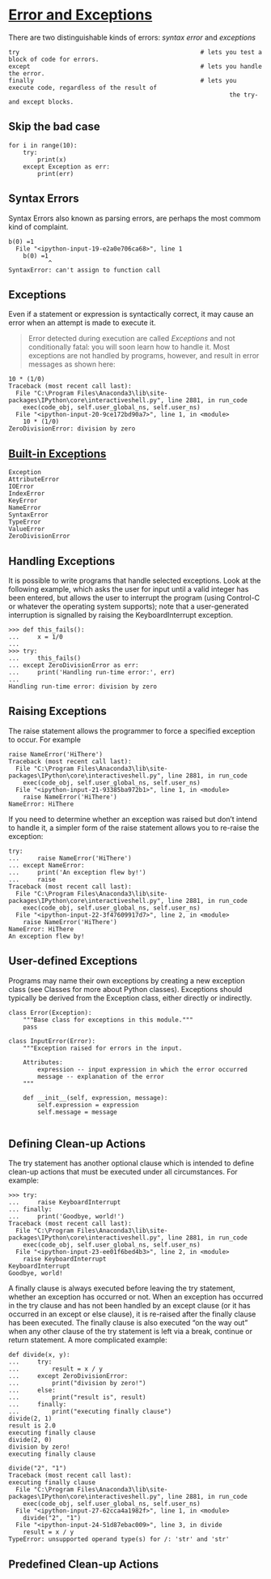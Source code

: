 # [Error and Exceptions](https://docs.python.org/3/tutorial/errors.html)
There are two distinguishable kinds of errors: *syntax error* and *exceptions*
```
try                                                  # lets you test a block of code for errors.
except                                               # lets you handle the error.
finally                                              # lets you execute code, regardless of the result of 
                                                             the try- and except blocks.
```
## Skip the bad case
```
for i in range(10):
    try:
        print(x)
    except Exception as err:
        print(err)
```

## Syntax Errors
Syntax Errors also known as parsing errors, are perhaps the most commom kind of complaint.
```
b(0) =1
  File "<ipython-input-19-e2a0e706ca68>", line 1
    b(0) =1
           ^
SyntaxError: can't assign to function call

```
## Exceptions
Even if a statement or expression is syntactically correct, it may cause an error when an attempt is made to execute it.
> Error detected during execution are called *Exceptions* and not conditionally fatal: you will soon learn how to handle it.
Most exceptions are not handled by programs, however, and result in error messages as shown here:
```
10 * (1/0)
Traceback (most recent call last):
  File "C:\Program Files\Anaconda3\lib\site-packages\IPython\core\interactiveshell.py", line 2881, in run_code
    exec(code_obj, self.user_global_ns, self.user_ns)
  File "<ipython-input-20-9ce172bd90a7>", line 1, in <module>
    10 * (1/0)
ZeroDivisionError: division by zero

```
## [Built-in Exceptions](https://docs.python.org/3/library/exceptions.html#bltin-exceptions)
```
Exception                       
AttributeError             
IOError                  
IndexError    
KeyError    
NameError     
SyntaxError     
TypeError           
ValueError   
ZeroDivisionError         
```

## Handling Exceptions
It is possible to write programs that handle selected exceptions. Look at the following example, which asks the user for input until a valid integer has been entered, but allows the user to interrupt the program (using Control-C or whatever the operating system supports); note that a user-generated interruption is signalled by raising the KeyboardInterrupt exception.
```
>>> def this_fails():
...     x = 1/0
...
>>> try:
...     this_fails()
... except ZeroDivisionError as err:
...     print('Handling run-time error:', err)
...
Handling run-time error: division by zero
```
## Raising Exceptions

The raise statement allows the programmer to force a specified exception to occur. For example
```
raise NameError('HiThere')
Traceback (most recent call last):
  File "C:\Program Files\Anaconda3\lib\site-packages\IPython\core\interactiveshell.py", line 2881, in run_code
    exec(code_obj, self.user_global_ns, self.user_ns)
  File "<ipython-input-21-93385ba972b1>", line 1, in <module>
    raise NameError('HiThere')
NameError: HiThere
```
If you need to determine whether an exception was raised but don’t intend to handle it, a simpler form of the raise statement allows you to re-raise the exception:
```
try:
...     raise NameError('HiThere')
... except NameError:
...     print('An exception flew by!')
...     raise
Traceback (most recent call last):
  File "C:\Program Files\Anaconda3\lib\site-packages\IPython\core\interactiveshell.py", line 2881, in run_code
    exec(code_obj, self.user_global_ns, self.user_ns)
  File "<ipython-input-22-3f47609917d7>", line 2, in <module>
    raise NameError('HiThere')
NameError: HiThere
An exception flew by!
```
##  User-defined Exceptions
Programs may name their own exceptions by creating a new exception class (see Classes for more about Python classes). Exceptions should typically be derived from the Exception class, either directly or indirectly.
```
class Error(Exception):
    """Base class for exceptions in this module."""
    pass
    
class InputError(Error):
    """Exception raised for errors in the input.

    Attributes:
        expression -- input expression in which the error occurred
        message -- explanation of the error
    """

    def __init__(self, expression, message):
        self.expression = expression
        self.message = message


```
## Defining Clean-up Actions

The try statement has another optional clause which is intended to define clean-up actions that must be executed under all circumstances. For example:
```
>>> try:
...     raise KeyboardInterrupt
... finally:
...     print('Goodbye, world!')
Traceback (most recent call last):
  File "C:\Program Files\Anaconda3\lib\site-packages\IPython\core\interactiveshell.py", line 2881, in run_code
    exec(code_obj, self.user_global_ns, self.user_ns)
  File "<ipython-input-23-ee01f6bed4b3>", line 2, in <module>
    raise KeyboardInterrupt
KeyboardInterrupt
Goodbye, world!
```
A finally clause is always executed before leaving the try statement, whether an exception has occurred or not. When an exception has occurred in the try clause and has not been handled by an except clause (or it has occurred in an except or else clause), it is re-raised after the finally clause has been executed. The finally clause is also executed “on the way out” when any other clause of the try statement is left via a break, continue or return statement. A more complicated example:
```
def divide(x, y):
...     try:
...         result = x / y
...     except ZeroDivisionError:
...         print("division by zero!")
...     else:
...         print("result is", result)
...     finally:
...         print("executing finally clause")
divide(2, 1)
result is 2.0
executing finally clause
divide(2, 0)
division by zero!
executing finally clause

divide("2", "1")
Traceback (most recent call last):
executing finally clause
  File "C:\Program Files\Anaconda3\lib\site-packages\IPython\core\interactiveshell.py", line 2881, in run_code
    exec(code_obj, self.user_global_ns, self.user_ns)
  File "<ipython-input-27-62cca4a1982f>", line 1, in <module>
    divide("2", "1")
  File "<ipython-input-24-51d87ebac009>", line 3, in divide
    result = x / y
TypeError: unsupported operand type(s) for /: 'str' and 'str'

```

## Predefined Clean-up Actions



